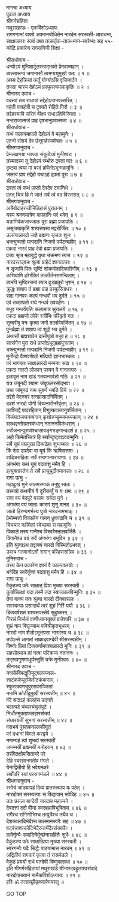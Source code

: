 मागचा अध्याय  
पुढचा अध्याय  
श्रीगर्गसंहिता  
मथुराखण्डः - एकविंशोऽध्यायः  
रागगणानां वाक्ये अपमानबोधितेन नारदेन सरस्वती-आराधना,  
साक्षात्कारः स्तवं तथा तत्कर्तृक-ताल-मान-स्वरेभ्यः सह ५५-  
कोटि प्रकारेण रागरागिणी शिक्षा -  
  
श्रीराधोवाच -  
धन्योऽयं मुनिशार्दूलस्त्वद्‌भक्ते प्रेमवान्महान् ।  
त्वत्सारूप्यं जगामासौ त्वमप्यश्रुमुखो यतः ॥ १ ॥  
अस्य देहक्रियां कर्तुं योग्योऽसि वृजिनार्दन ।  
तपसा चास्य देहोऽयं प्रस्फुरत्यमलाकृतिः ॥ २ ॥  
श्रीनारद उवाच -  
वदंत्यां तत्र राधायां तद्देहोऽप्यभवत्सरित् ।  
वहंती पापहंत्री च दृश्यते रोहिते गिरौ ॥ ३ ॥  
तद्देहस्यापि सरितं वीक्ष्य राधाऽतिविस्मिता ।  
नन्दराजात्मजं प्राह वृषभानुवरात्मजा ॥ ४ ॥  
श्रीराधोवाच -  
कथं जलत्वमापन्नो देहोऽयं वै महामुनेः ।  
एतन्मे संशयं देव छेत्तुमर्हस्यशेषतः ॥ ५ ॥  
श्रीभगवानुवाच -  
प्रेमलक्षणया भक्त्या संयुतोऽयं मुनीश्वरः ।  
तस्मादस्य तु देहोऽयं रम्भोरु द्रवतां गतः ॥ ६ ॥  
दृष्ट्वा त्वया मां वरदं हर्षितोऽभून्महामुनिः ।  
जलत्वं प्राप तद्देहो यथाऽहं द्रवतां पुरा ॥ ७ ॥  
श्रीराधोवाच -  
द्रवतां त्वं कथं प्राप्तो देवदेव दयानिधे ।  
एतत् चित्रं हि मे जातं सर्वं त्वं वद विस्तरात् ॥ ८ ॥  
श्रीभगवानुवाच -  
अत्रैवोदाहरन्तीमितिहासं पुरातनम् ।  
यस्य श्रवणमात्रेण पापहानिः परं भवेत् ॥ ९ ॥  
यन्नाभिपंकजाज्जातः पुरा ब्रह्मा प्रजापतिः ।  
असृजत्प्रकृतिं शश्वत्तपसा मद्वरोर्जितः ॥ १० ॥  
उत्संगान्नारदो जज्ञे ब्रह्मणः सृजतः शुभः ।  
भक्त्युन्मत्तो मत्पदानि निजगौ पर्यटन्महीम् ॥ ११ ॥  
एकदा नारदं प्राह देवो ब्रह्मा प्रजापतिः ।  
प्रजाः सृज महाबुद्धे वृथा चंक्रमणं त्यज ॥ १२ ॥  
नारदस्तद्‌वचः श्रुत्वा प्राहेदं ज्ञानतत्परः ।  
न सृजामि पितः सृष्टिं शोकमोहादिकारिणीम् ॥ १३ ॥  
करिष्यामि हरेर्भक्तिं तत्कीर्तनसमन्विताम् ।  
त्वमपि सृष्टिरचनां त्यज दुःखातुरो भृशम् ॥ १४ ॥  
क्रुद्धः शशाप तं ब्रह्मा प्राह प्रस्फुरिताधरः ।  
सदा गानपरः कल्पं गन्धर्वो भव दुर्मते ॥ १५ ॥  
एवं तच्छापतो राधे गन्धर्व उपबर्हणः ।  
बभूव गन्धर्वपतिः कल्पमात्रं सुरालये ॥ १६ ॥  
एकदा ब्रह्मणो लोके स्त्रीभिः परिवृतो गतः ।  
सुन्दरीषु मनः कृत्वा जगौ तालविवर्जितम् ॥ १७ ॥  
पुनर्ब्रह्मा तं शशाप त्वं शूद्रो भव दुर्मते ।  
अथासौ ब्रह्मशापेन दासीपुत्रो बभूव ह ॥ १८ ॥  
सत्संगेन पुरा राधे प्राप्तोऽभूद्ब्रह्मपुत्रताम् ।  
भक्त्युन्मत्तो मत्पदानि निजगौ पर्यटन्महीम् ॥ १९ ॥  
मुनीन्द्रो वैष्णवश्रेष्ठो मत्प्रियो ज्ञानभास्करः ।  
परं भागवतः साक्षान्नारदो मन्मनाः सदा ॥ २० ॥  
एकदा नारदो लोकान् पश्यन् वै गानतत्परः ।  
इलावृतं नाम खंडं गतवान्सर्वतो गतिः ॥ २१ ॥  
यत्र जंबूनदी श्यामा जंबूफलरसोद्‌भवा ।  
तथा जांबूनदं नाम सुवर्णं भवति प्रिये ॥ २२ ॥  
तद्देशे वेदनगरं रत्नप्रासादनिर्मितम् ।  
ददर्श नारदो योगी दिव्यनारीनरैर्वृतम् ॥ २३ ॥  
कांश्चिद्वै पादरहितान् विगुल्फाञ्जानुवर्जितान् ।  
विजंघाञ्जघनव्यंगान् कृशोरुन्कुब्जमध्यकान् ॥ २४ ॥  
श्लथद्दन्तोन्नतस्कंधान् नताननविकंधरान् ।  
स्त्रीजनान्पुरुषांश्चासावङ्गभङ्गान्ददर्श ह ॥ २५ ॥  
अहो किमेतच्चित्रं हि सर्वान्दृष्ट्वाऽवदन्मुनिः ।  
सर्वे यूयं पद्ममुखा दिव्यदेहाः शुभाम्बराः ॥ २६ ॥  
किं देवा उपदेवा वा यूयं किं ऋषिसत्तमाः ।  
वादित्रसहिताः सर्वे रम्यगानपरायणाः ॥ २७ ॥  
अंगभंगाः कथं यूयं वदताशु ममैव हि ।  
इत्युक्तास्तेन ते सर्वे प्रत्यूचुर्दीनमानसाः ॥ २८ ॥  
रागा ऊचुः -  
महादुःखं मुने जातमस्माकं तनुषु स्वतः ।  
तस्याग्रे कथनीयं वै दूरीकर्त्तुं च यः क्षमः ॥ २९ ॥  
रागा वयं वेदपुरे वसामः सर्वदा मुने ।  
अंगभंगा वयं जाताः कारणं शृणु मानद ॥ ३० ॥  
जातो हिरण्यगर्भस्य पुत्रो नारदनामभाक् ।  
प्रेमोन्मत्तो विकालेन गायन् ध्रुवपदानि च ॥ ३१ ॥  
विचचार महीमेतां स्वेच्छया स महामुनिः ।  
विकाले तस्य गानैश्च विस्वरैस्तालवर्जितैः ।  
विगानैश्च वयं सर्वे अंगभंगा बभूविम ॥ ३२ ॥  
इति श्रुत्वाऽथ तद्वाक्यं नारदो विस्मितोऽभवत् ।  
उवाच गतमानोऽसौ रागान् परिहससन्निव ॥ ३३ ॥  
मुनिरुवाच -  
तस्य केन प्रकारेण ज्ञानं वै कालतालयोः ।  
भवेदिह स्वरैर्युक्तं वदताशु ममैव हि ॥ ३४ ॥  
रागा ऊचुः -  
वैकुंठस्य पतेः साक्षात् प्रिया मुख्या सरस्वती ।  
कुर्याच्छिक्षां यदा तस्मै तदा स्यात्कालविन्मुनिः ॥ ३५ ॥  
तेषां वाक्यं ततः श्रुत्वा नारदो दीनवत्सलः ।  
सरस्वत्याः प्रसादार्थं त्वरं शुभ्रं गिरिं ययौ ॥ ३६ ॥  
दिव्यवर्षशतं शश्वत्तपस्तेपे सुदुष्करम् ।  
निरन्नं निर्जलं वाणीध्यानयुक्तं व्रजेश्वरि ॥ ३७ ॥  
शुभ्रं नाम विसृज्याथ पवित्रीकृतभूधरम् ।  
नारदो नाम शैलोऽभूत्तपसा नारदस्य च ॥ ३८ ॥  
तपोऽन्ते आगतां साक्षाद्‌वाग्देवीं श्रीसरस्वतीम् ।  
विष्णोः प्रियां दिव्यवर्णामपश्यन्नारदो मुनिः ॥ ३९ ॥  
सहसोत्थाय तां नत्वा परिक्रम्य नताननः ।  
तद्‌रूपगुणमाधुर्यस्तुतिं चक्रे मुनीश्वरः ॥ ४० ॥  
श्रीनारद उवाच -  
नवार्कबिंबद्युतिमुद्‌गलज्ज्वल-  
     त्ताटंककेयूरकिरीटकंकणाम् ।  
स्फुरत्क्वणन्नुपुररावरञ्जितां  
     नमामि कोटींदुमुखीं सरस्वतीम् ॥ ४१ ॥  
वंदे सदाऽहं कलहंस उद्‌गते  
     चलत्पदे चंचलचंचुसंपुटे ।  
निर्धौतमुक्ताफलहारसंचयं  
     संधारयंतीं सुभगां सरस्वतीम् ॥ ४२ ॥  
वराभयं पुस्तकवल्लकीयुतं  
     परं दधानां विमले करद्वये ।  
नमाम्यहं त्वां शुभदां सरस्वतीं  
     जगन्मयीं ब्रह्ममयीं मनोहराम् ॥ ४३ ॥  
तरंगितक्षौमसितांबरे परे  
     देहि स्वरज्ञानमतीव मंगले ।  
येनाद्वितीयो हि भवेयमक्षरे  
     सर्वोपरि स्यां पररागमंडले ॥ ४४ ॥  
श्रीभगवानुवाच -  
स्तोत्रं जाड्यापहं दिव्यं प्रातरुत्थाय यः पठेत् ।  
नारदोक्तं सरस्वत्याः स विद्यावान् भवेदिह ॥ ४५ ॥  
ततः प्रसन्ना वाग्देवी नारदाय महात्मने ।  
देवदत्तां ददौ वीणां स्वरब्रह्मविभूषिताम् ॥ ४६ ॥  
रागैश्च रागिणीभिश्च तत्पुत्रैश्च तथैव च ।  
देशकालादिभेदैश्च तालमानस्वरैः सह ॥ ४७ ॥  
षट्पंचाशत्कोटिभेदैरन्तर्भेदैरसंख्यकैः ।  
ग्रामैर्नृत्यैः सवादित्रैर्मूर्च्छनासहितैः शुभैः ॥ ४८ ॥  
वैकुंठस्य पतेः साक्षात्प्रिया मुख्या सरस्वती ।  
स्वरगम्यैः पदैः सिद्धैः पाठयामास नारदम् ॥ ४९ ॥  
अद्वितीयं रागकरं कृत्वा तं रासमंडले ।  
वैकुंठं प्रययौ राधे वाग्देवी विष्णुवल्लभा ॥ ५० ॥  
इति श्रीगर्गसंहितायां मथुराखंडे श्रीनारदबहुलाश्वसंवादे  
नारदोपाख्यानं नामैकविंशोऽध्यायः ॥ २१ ॥  
हरिः ॐ तत्सच्छ्रीकृष्णार्पणमस्तु ॥  
  
GO TOP
